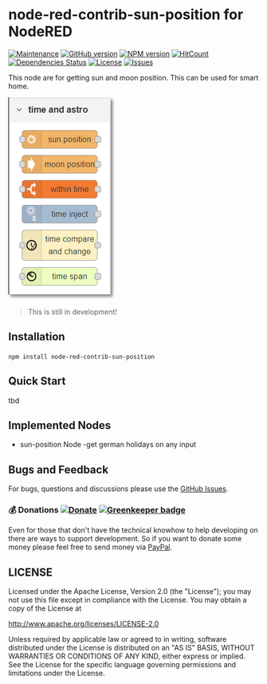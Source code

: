 # node-red-contrib-sun-position for NodeRED

[![Maintenance](https://img.shields.io/badge/Maintained%3F-yes-green.svg)](https://github.com/hypnos3/node-red-contrib-sun-position/graphs/commit-activity)
[![GitHub version](https://badge.fury.io/gh/Hypnos3%2Fnode-red-contrib-sun-position.svg)](https://github.com/hypnos3/node-red-contrib-sun-position)
[![NPM version](https://badge.fury.io/js/node-red-contrib-sun-position.svg)](http://badge.fury.io/js/node-red-contrib-sun-position)
[![HitCount](http://hits.dwyl.io/hypnos3/node-red-contrib-sun-position.svg)](http://hits.dwyl.io/hypnos3/node-red-contrib-sun-position)
[![Dependencies Status](https://david-dm.org/hypnos3/node-red-contrib-sun-position/status.svg)](https://david-dm.org/hypnos3/node-red-contrib-sun-position)
[![License](https://img.shields.io/badge/License-Apache%202.0-blue.svg)](https://opensource.org/licenses/Apache-2.0)
[![Issues](https://img.shields.io/github/issues/hypnos3/node-red-contrib-sun-position.svg?style=flat-square)](https://github.com/hypnos3/node-red-contrib-sun-position/issues)

<!-- [![JavaScript Style Guide](https://img.shields.io/badge/code_style-standard-brightgreen.svg)](https://standardjs.com) -->

This node are for getting sun and moon position. This can be used for smart home.

![nodes](images/appearance1.png?raw=true)

> This is still in development!

## Installation

`npm install node-red-contrib-sun-position`

## Quick Start

tbd

## Implemented Nodes

- sun-position Node -get german holidays on any input

## Bugs and Feedback

For bugs, questions and discussions please use the
[GitHub Issues](https://github.com/Hypnos3/node-red-contrib-sun-position/issues).

### :moneybag: Donations [![Donate](https://img.shields.io/badge/donate-PayPal-green.svg)](https://www.paypal.com/cgi-bin/webscr?cmd=_s-xclick&hosted_button_id=4PCF5YW5ASHBN) [![Greenkeeper badge](https://badges.greenkeeper.io/Hypnos3/node-red-contrib-sun-position.svg)](https://greenkeeper.io/)

Even for those that don't have the technical knowhow to help developing on there are ways to support development. So if you want to donate some money please feel free to send money via [PayPal](https://www.paypal.com/cgi-bin/webscr?cmd=_s-xclick&hosted_button_id=4PCF5YW5ASHBN).

## LICENSE

Licensed under the Apache License, Version 2.0 (the "License"); you may not use
this file except in compliance with the License. You may obtain a copy of the
License at

http://www.apache.org/licenses/LICENSE-2.0

Unless required by applicable law or agreed to in writing, software distributed
under the License is distributed on an "AS IS" BASIS, WITHOUT WARRANTIES OR
CONDITIONS OF ANY KIND, either express or implied. See the License for the
specific language governing permissions and limitations under the License.
